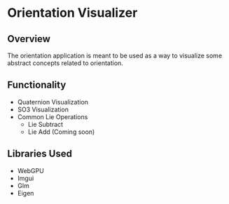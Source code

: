 # Orientation Visualizer
## Overview
The orientation application is meant to be used as a way to visualize some abstract concepts related to orientation.
## Functionality
- Quaternion Visualization
- SO3 Visualization
- Common Lie Operations
  - Lie Subtract
  - Lie Add (Coming soon)
## Libraries Used
- WebGPU
- Imgui
- Glm
- Eigen
